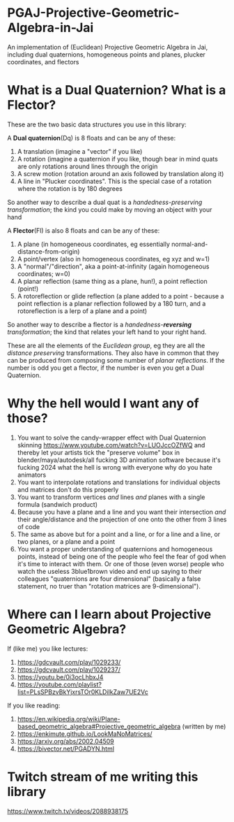 # PGAJ-Projective-Geometric-Algebra-in-Jai
An implementation of (Euclidean) Projective Geometric Algebra in Jai, including dual quaternions, homogeneous points and planes, plucker coordinates, and flectors

# What is a Dual Quaternion? What is a Flector?
These are the two basic data structures you use in this library:

A **Dual quaternion**(Dq) is 8 floats and can be any of these:
1. A translation (imagine a "vector" if you like)
2. A rotation (imagine a quaternion if you like, though bear in mind quats are only rotations around lines through the origin
3. A screw motion (rotation around an axis followed by translation along it)
4. A line in "Plucker coordinates". This is the special case of a rotation where the rotation is by 180 degrees

So another way to describe a dual quat is a _handedness-preserving transformation_; the kind you could make by moving an object with your hand

A **Flector**(Fl) is also 8 floats and can be any of these:
1. A plane (in homogeneous coordinates, eg essentially normal-and-distance-from-origin)
2. A point/vertex (also in homogeneous coordinates, eg xyz and w=1)
3. A "normal"/"direction", aka a point-at-infinity (again homogeneous coordinates; w=0)
4. A planar reflection (same thing as a plane, hun!), a point reflection (point!)
5. A rotoreflection or glide reflection (a plane added to a point - because a point reflection is a planar reflection followed by a 180 turn, and a rotoreflection is a lerp of a plane and a point)

So another way to describe a flector is a _handedness-**reversing** transformation_; the kind that relates your left hand to your right hand.

These are all the elements of the _Euclidean group_, eg they are all the _distance preserving_ transformations. They also have in common that they can be produced from composing some number of _planar reflections_. If the number is odd you get a flector, if the number is even you get a Dual Quaternion.

# Why the hell would I want any of those?
1. You want to solve the candy-wrapper effect with Dual Quaternion skinning https://www.youtube.com/watch?v=LUOJccOZfWQ and thereby let your artists tick the "preserve volume" box in blender/maya/autodesk/all fucking 3D animation software because it's fucking 2024 what the hell is wrong with everyone why do you hate animators
2. You want to interpolate rotations and translations for individual objects and matrices don't do this properly
3. You want to transform vertices _and_ lines _and_ planes with a single formula (sandwich product)
4. Because you have a plane and a line and you want their intersection _and_ their angle/distance and the projection of one onto the other from 3 lines of code
5. The same as above but for a point and a line, or for a line and a line, or two planes, or a plane and a point
6. You want a proper understanding of quaternions and homogeneous points, instead of being one of the people who feel the fear of god when it's time to interact with them. Or one of those (even worse) people who watch the useless 3blue1brown video and end up saying to their colleagues "quaternions are four dimensional" (basically a false statement, no truer than "rotation matrices are 9-dimensional").

# Where can I learn about Projective Geometric Algebra?
If (like me) you like lectures:
1. https://gdcvault.com/play/1029233/
2. https://gdcvault.com/play/1029237/
3. https://youtu.be/0i3ocLhbxJ4
4. https://youtube.com/playlist?list=PLsSPBzvBkYjxrsTOr0KLDilkZaw7UE2Vc

If you like reading:
1. https://en.wikipedia.org/wiki/Plane-based_geometric_algebra#Projective_geometric_algebra (written by me)
2. https://enkimute.github.io/LookMaNoMatrices/
3. https://arxiv.org/abs/2002.04509
4. https://bivector.net/PGADYN.html

# Twitch stream of me writing this library
https://www.twitch.tv/videos/2088938175

